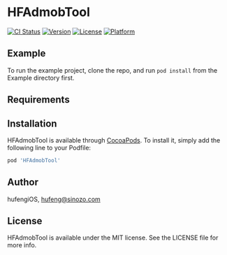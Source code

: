 # HFAdmobTool

[![CI Status](https://img.shields.io/travis/hufengiOS/HFAdmobTool.svg?style=flat)](https://travis-ci.org/hufengiOS/HFAdmobTool)
[![Version](https://img.shields.io/cocoapods/v/HFAdmobTool.svg?style=flat)](https://cocoapods.org/pods/HFAdmobTool)
[![License](https://img.shields.io/cocoapods/l/HFAdmobTool.svg?style=flat)](https://cocoapods.org/pods/HFAdmobTool)
[![Platform](https://img.shields.io/cocoapods/p/HFAdmobTool.svg?style=flat)](https://cocoapods.org/pods/HFAdmobTool)

## Example

To run the example project, clone the repo, and run `pod install` from the Example directory first.

## Requirements

## Installation

HFAdmobTool is available through [CocoaPods](https://cocoapods.org). To install
it, simply add the following line to your Podfile:

```ruby
pod 'HFAdmobTool'
```

## Author

hufengiOS, hufeng@sinozo.com

## License

HFAdmobTool is available under the MIT license. See the LICENSE file for more info.
